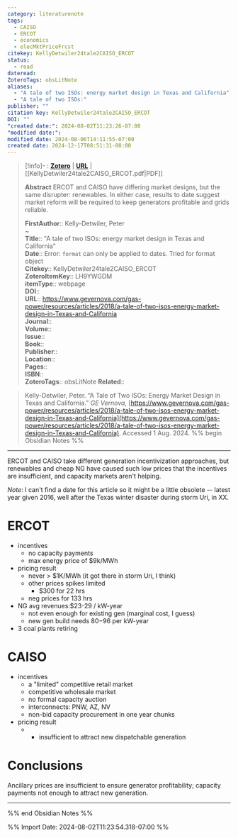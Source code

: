 ```yaml
---
category: literaturenote
tags:
  - CAISO
  - ERCOT
  - economics
  - elecMktPriceFrcst
citekey: KellyDetwiler24tale2CAISO_ERCOT
status:
  - read
dateread: 
ZoteroTags: obsLitNote
aliases:
  - "A tale of two ISOs: energy market design in Texas and California"
  - "A tale of two ISOs:"
publisher: ""
citation key: KellyDetwiler24tale2CAISO_ERCOT
DOI: ""
"created date:": 2024-08-02T11:23:26-07:00
"modified date:": 
modified date: 2024-08-06T14:11:55-07:00
created date: 2024-12-17T08:51:31-08:00
---
```


> [!info]- : [**Zotero**](zotero://select/library/items/LH9YWGDM)   | [**URL**](https://www.gevernova.com/gas-power/resources/articles/2018/a-tale-of-two-isos-energy-market-design-in-Texas-and-California) | [[KellyDetwiler24tale2CAISO_ERCOT.pdf|PDF]]
>
> 
> **Abstract**
> ERCOT and CAISO have differing market designs, but the same disrupter: renewables. In either case, results to date suggest market reform will be required to keep generators profitable and grids reliable.
> 
> 
> **FirstAuthor**:: Kelly-Detwiler, Peter  
~    
> **Title**:: "A tale of two ISOs: energy market design in Texas and California"  
> **Date**:: Error: `format` can only be applied to dates. Tried for format object  
> **Citekey**:: KellyDetwiler24tale2CAISO_ERCOT  
> **ZoteroItemKey**:: LH9YWGDM  
> **itemType**:: webpage  
> **DOI**::   
> **URL**:: https://www.gevernova.com/gas-power/resources/articles/2018/a-tale-of-two-isos-energy-market-design-in-Texas-and-California  
> **Journal**::   
> **Volume**::   
> **Issue**::   
> **Book**::   
> **Publisher**::   
> **Location**::    
> **Pages**::   
> **ISBN**::   
> **ZoteroTags**:: obsLitNote
> **Related**:: 

> Kelly-Detwiler, Peter. “A Tale of Two ISOs: Energy Market Design in Texas and California.” _GE Vernova_, [https://www.gevernova.com/gas-power/resources/articles/2018/a-tale-of-two-isos-energy-market-design-in-Texas-and-California](https://www.gevernova.com/gas-power/resources/articles/2018/a-tale-of-two-isos-energy-market-design-in-Texas-and-California). Accessed 1 Aug. 2024.
%% begin Obsidian Notes %%
___

ERCOT and CAISO take different generation incentivization approaches, but renewables and cheap NG have caused such low prices that the incentives are insufficient, and capacity markets aren't helping. 

*Note*: I can't find a date for this article so it might be a little obsolete -- latest year given 2016, well after the Texas winter disaster during storm Uri, in XX.

# ERCOT
- incentives
	- no capacity payments
	- max energy price of $9k/MWh
- pricing result
	- never > $1K/MWh (it got there in storm Uri, I think)
	- other prices spikes limited
		- $300 for 22 hrs
	- neg prices for 133 hrs
- NG avg revenues:$23-29 / kW-year
	- not even enough for existing gen (marginal cost, I guess)
	- new gen build needs $80-$96 per kW-year
- 3 coal plants retiring
# CAISO
- incentives
	- a "limited" competitive retail market
	- competitive wholesale market
	- no formal capacity auction
	- interconnects: PNW, AZ, NV
	- non-bid capacity procurement in one year chunks
- pricing result
	- - insufficient to attract new dispatchable generation
# Conclusions

Ancillary prices are insufficient to ensure generator profitability; capacity payments not enough to attract new generation.
___
%% end Obsidian Notes %%



%% Import Date: 2024-08-02T11:23:54.318-07:00 %%
